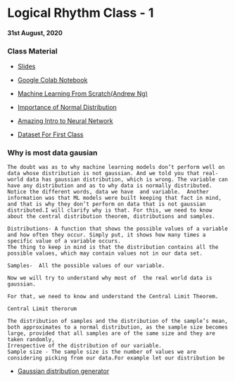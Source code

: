 # Logical Rhythm Class - 1

#### 31st August, 2020

### Class Material

- [Slides](https://docs.google.com/presentation/d/1bPDQ0ARF2NTI-qEErOQT25kj2cjuai9fiQvirvWPCt4/edit?usp=sharing)

- [Google Colab Notebook](https://colab.research.google.com/drive/1QD90iNMdE3pkhur3oDdStspNfLILUM1q?usp=sharing)

- [Machine Learning From Scratch(Andrew Ng)](https://www.youtube.com/playlist?list=PLLssT5z_DsK-h9vYZkQkYNWcItqhlRJLN)

- [Importance of Normal Distribution](https://towardsdatascience.com/why-data-scientists-love-gaussian-6e7a7b726859)

- [Amazing Intro to Neural Network](https://www.youtube.com/watch?v=aircAruvnKk&list=PL_h2yd2CGtBHEKwEH5iqTZH85wLS-eUzv)

- [Dataset For First Class](https://github.com/CC-MNNIT/2020-21-Classes/raw/master/ML/2020_08_31_LR-Class-1/housing.zip)

### Why is most data gausian
    The doubt was as to why machine learning models don’t perform well on data whose distribution is not gaussian. And we told you that real-world data has gaussian distribution, which is wrong. The variable can have any distribution and as to why data is normally distributed. Notice the different words, data we have  and variable.  Another information was that ML models were built keeping that fact in mind, and that is why they don’t perform on data that is not gaussian distributed.I will clarify why is that. For this, we need to know about the central distribution theorem, distributions and samples.

    Distributions- A function that shows the possible values of a variable and how often they occur. Simply put, it shows how many times a specific value of a variable occurs.
    The thing to keep in mind is that the distribution contains all the possible values, which may contain values not in our data set.

    Samples-  All the possible values of our variable.

    Now we will try to understand why most of  the real world data is gaussian.

    For that, we need to know and understand the Central Limit Theorem.

    Central Limit therorum

    The distribution of samples and the distribution of the sample’s mean, both approximates to a normal distribution, as the sample size becomes large, provided that all samples are of the same size and they are taken randomly,
    Irrespective of the distribution of our variable.
    Sample size - The sample size is the number of values we are considering picking from our data.For example let our distribution be

- [Gaussian distribution generator](https://docs.google.com/document/d/1Hrk_Yt8rvp-JCu22ZbvAIFtwJQhkeMhNJ5XlmVrhz50/edit?usp=sharing)
